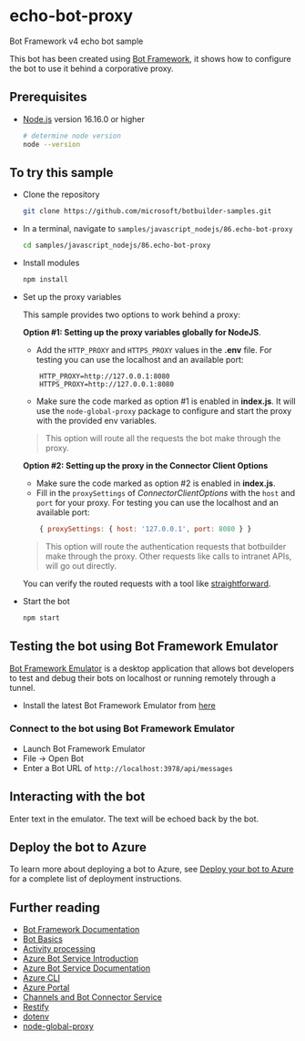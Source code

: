 # echo-bot-proxy

Bot Framework v4 echo bot sample

This bot has been created using [Bot Framework](https://dev.botframework.com), it shows how to configure the bot to use it behind a corporative proxy.

## Prerequisites

- [Node.js](https://nodejs.org) version 16.16.0 or higher

    ```bash
    # determine node version
    node --version
    ```

## To try this sample

- Clone the repository

    ```bash
    git clone https://github.com/microsoft/botbuilder-samples.git
    ```

- In a terminal, navigate to `samples/javascript_nodejs/86.echo-bot-proxy`

    ```bash
    cd samples/javascript_nodejs/86.echo-bot-proxy
    ```

- Install modules

    ```bash
    npm install
    ```

- Set up the proxy variables

    This sample provides two options to work behind a proxy:
    
    **Option #1: Setting up the proxy variables globally for NodeJS**.
    
    - Add the `HTTP_PROXY` and `HTTPS_PROXY` values in the **.env** file. For testing you can use the localhost and an available port: 
    ```
        HTTP_PROXY=http://127.0.0.1:8080
        HTTPS_PROXY=http://127.0.0.1:8080
    ```
    - Make sure the code marked as option #1 is enabled in **index.js**.
    It will use the `node-global-proxy` package to configure and start the proxy with the provided env variables.

    > This option will route all the requests the bot make through the proxy.

    **Option #2: Setting up the proxy in the Connector Client Options**
    - Make sure the code marked as option #2 is enabled in **index.js**.
    - Fill in the `proxySettings` of _ConnectorClientOptions_ with the `host` and `port` for your proxy. For testing you can use the localhost and an available port:
    ```JavaScript
        { proxySettings: { host: '127.0.0.1', port: 8080 } }
    ```
    > This option will route the authentication requests that botbuilder make through the proxy. Other requests like calls to intranet APIs, will go out directly. 

    You can verify the routed requests with a tool like [straightforward](https://github.com/berstend/straightforward).

- Start the bot

    ```bash
    npm start
    ```

## Testing the bot using Bot Framework Emulator

[Bot Framework Emulator](https://github.com/microsoft/botframework-emulator) is a desktop application that allows bot developers to test and debug their bots on localhost or running remotely through a tunnel.

- Install the latest Bot Framework Emulator from [here](https://github.com/Microsoft/BotFramework-Emulator/releases)

### Connect to the bot using Bot Framework Emulator

- Launch Bot Framework Emulator
- File -> Open Bot
- Enter a Bot URL of `http://localhost:3978/api/messages`

## Interacting with the bot

Enter text in the emulator.  The text will be echoed back by the bot.

## Deploy the bot to Azure

To learn more about deploying a bot to Azure, see [Deploy your bot to Azure](https://aka.ms/azuredeployment) for a complete list of deployment instructions.

## Further reading

- [Bot Framework Documentation](https://docs.botframework.com)
- [Bot Basics](https://docs.microsoft.com/azure/bot-service/bot-builder-basics?view=azure-bot-service-4.0)
- [Activity processing](https://docs.microsoft.com/en-us/azure/bot-service/bot-builder-concept-activity-processing?view=azure-bot-service-4.0)
- [Azure Bot Service Introduction](https://docs.microsoft.com/azure/bot-service/bot-service-overview-introduction?view=azure-bot-service-4.0)
- [Azure Bot Service Documentation](https://docs.microsoft.com/azure/bot-service/?view=azure-bot-service-4.0)
- [Azure CLI](https://docs.microsoft.com/cli/azure/?view=azure-cli-latest)
- [Azure Portal](https://portal.azure.com)
- [Channels and Bot Connector Service](https://docs.microsoft.com/en-us/azure/bot-service/bot-concepts?view=azure-bot-service-4.0)
- [Restify](https://www.npmjs.com/package/restify)
- [dotenv](https://www.npmjs.com/package/dotenv)
- [node-global-proxy](https://www.npmjs.com/package/node-global-proxy)
